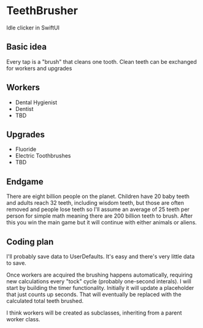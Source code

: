 # TeethBrusher
Idle clicker in SwiftUI

## Basic idea
Every tap is a "brush" that cleans one tooth. Clean teeth can be exchanged for workers and upgrades

## Workers
* Dental Hygienist 
* Dentist
* TBD

## Upgrades
* Fluoride
* Electric Toothbrushes
* TBD

## Endgame
There are eight billion people on the planet. Children have 20 baby teeth and adults reach 32 teeth, including wisdom teeth, but those are often removed and people lose teeth so I'll assume an average of 25 teeth per person for simple math meaning there are 200 billion teeth to brush. After this you win the main game but it will continue with either animals or aliens.

## Coding plan
I'll probably save data to UserDefaults. It's easy and there's very little data to save. 

Once workers are acquired the brushing happens automatically, requiring new calculations every "tock" cycle (probably one-second interals). I will start by building the timer functionality. Initially it will update a placeholder that just counts up seconds. That will eventually be replaced with the calculated total teeth brushed.

I think workers will be created as subclasses, inheriting from a parent worker class.
